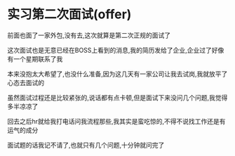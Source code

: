 # 实习第二次面试(offer)

前面也面了一家外包,没有去,这次就算是第二次正规的面试了

这次面试也是无意已经在BOSS上看到的消息,我的简历发给了企业,企业过了好像有一个星期联系了我

本来没抱太大希望了,也没什么准备,因为这几天有一家公司让我去试岗,我就放平了心态去面试的

虽然面试过程还是比较紧张的,说话都有点卡顿,但是面试下来没问几个问题,我觉得多半凉凉了

回去之后hr就给我打电话问我流程那些,我其实是蛮吃惊的,不得不说找工作还是有运气的成分

面试题的话我记不请了,也就只有几个问题,十分钟就问完了


